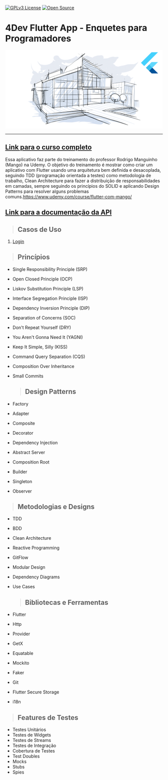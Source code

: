 [![GPLv3 License](https://img.shields.io/badge/License-GPL%20v3-yellow.svg)](https://opensource.org/licenses/)
[![Open Source](https://badges.frapsoft.com/os/v1/open-source.svg?v=103)](https://opensource.org/)

# **4Dev Flutter App - Enquetes para Programadores**

[![alt text](./requirements/assets/course-logo.png "Link para o curso completo")](https://www.udemy.com/course/flutter-com-mango/)

---

## [**Link para o curso completo**](https://www.udemy.com/course/flutter-com-mango/)

Essa aplicativo faz parte do treinamento do professor Rodrigo Manguinho (Mango) na Udemy.
O objetivo do treinamento é mostrar como criar um aplicativo com Flutter usando uma arquitetura bem definida e desacoplada, seguindo TDD (programação orientada a testes) como metodologia de trabalho, Clean Architecture para fazer a distribuição de responsabilidades em camadas, sempre seguindo os princípios do SOLID e aplicando Design Patterns para resolver alguns problemas comuns.https://www.udemy.com/course/flutter-com-mango/

## [**Link para a documentação da API**](http://fordevs.herokuapp.com/api-docs)

> ## Casos de Uso

1. [Login](./requirements/use_cases/remote_authentication.md)

> ## Princípios

- Single Responsibility Principle (SRP)
- Open Closed Principle (OCP)
- Liskov Substitution Principle (LSP)
- Interface Segregation Principle (ISP)
- Dependency Inversion Principle (DIP)
- Separation of Concerns (SOC)
- Don't Repeat Yourself (DRY)
- You Aren't Gonna Need It (YAGNI)
- Keep It Simple, Silly (KISS)
- Command Query Separation (CQS)
- Composition Over Inheritance
- Small Commits

  > ## Design Patterns

- Factory
- Adapter
- Composite
- Decorator
- Dependency Injection
- Abstract Server
- Composition Root
- Builder
- Singleton
- Observer

> ## Metodologias e Designs

- TDD
- BDD
- Clean Architecture
- Reactive Programming
- GitFlow
- Modular Design
- Dependency Diagrams
- Use Cases

  > ## Bibliotecas e Ferramentas

- Flutter
- Http
- Provider
- GetX
- Equatable
- Mockito
- Faker
- Git
- Flutter Secure Storage
- i18n

> ## Features de Testes

- Testes Unitários
- Testes de Widgets
- Testes de Streams
- Testes de Integração
- Cobertura de Testes
- Test Doubles
- Mocks
- Stubs
- Spies
